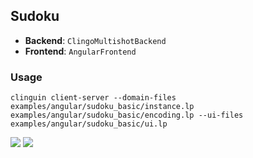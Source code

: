 ## Sudoku

- **Backend**:   `ClingoMultishotBackend`
- **Frontend**:   `AngularFrontend`

### Usage

```
clinguin client-server --domain-files examples/angular/sudoku_basic/instance.lp examples/angular/sudoku_basic/encoding.lp --ui-files examples/angular/sudoku_basic/ui.lp
```

![](out1.png)
![](out2.png)
